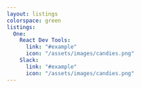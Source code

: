```yaml
---
layout: listings
colorspace: green
listings:
  One:
    React Dev Tools:
      link: "#example"
      icon: "/assets/images/candies.png"
    Slack:
      link: "#example"
      icon: "/assets/images/candies.png"
---
```


